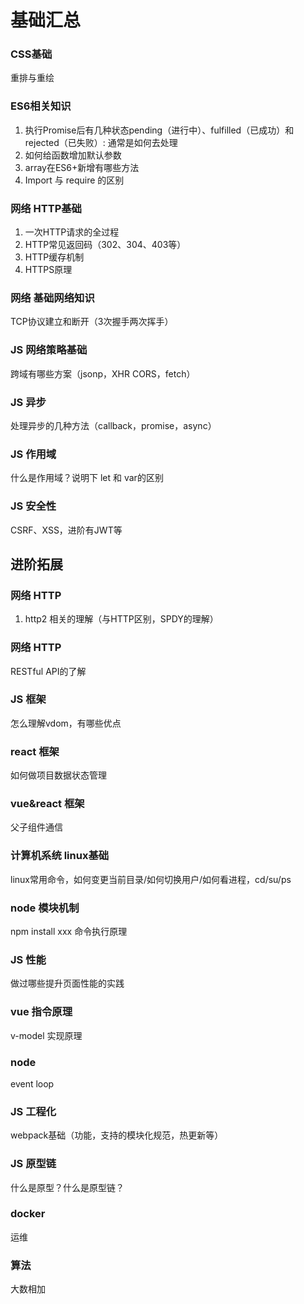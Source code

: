 # 基础汇总

### CSS基础	
重排与重绘	

### ES6相关知识	
1. 执行Promise后有几种状态pending（进行中）、fulfilled（已成功）和rejected（已失败）: 通常是如何去处理
2. 如何给函数增加默认参数
3. array在ES6+新增有哪些方法
4. Import 与 require 的区别		

### 网络	HTTP基础	
1. 一次HTTP请求的全过程
2. HTTP常见返回码（302、304、403等）
3. HTTP缓存机制
4. HTTPS原理		

### 网络	基础网络知识	
TCP协议建立和断开（3次握手两次挥手）		

### JS	网络策略基础	
跨域有哪些方案（jsonp，XHR CORS，fetch）

### JS	异步	
处理异步的几种方法（callback，promise，async）	

### JS	作用域	
什么是作用域？说明下 let 和 var的区别

### JS	安全性	
CSRF、XSS，进阶有JWT等
 
 
## 进阶拓展


### 网络	HTTP	
1. http2 相关的理解（与HTTP区别，SPDY的理解）				

### 网络	HTTP	
RESTful API的了解		

### JS	框架	
怎么理解vdom，有哪些优点	

### react	框架	
如何做项目数据状态管理		

### vue&react	框架
父子组件通信		

### 计算机系统	linux基础	
linux常用命令，如何变更当前目录/如何切换用户/如何看进程，cd/su/ps		

### node	模块机制	
npm install xxx 命令执行原理

### JS	性能	
做过哪些提升页面性能的实践	

### vue	指令原理	
v-model 实现原理	

### node	
event loop		

### JS	工程化
webpack基础（功能，支持的模块化规范，热更新等）	

### JS	原型链	
什么是原型？什么是原型链？	

### docker	
运维

### 算法
大数相加
		